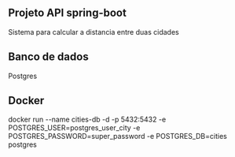 ## Projeto API spring-boot  
Sistema para calcular a distancia entre duas cidades  

## Banco de dados  
Postgres  
  
## Docker  
docker run --name cities-db -d -p 5432:5432 -e POSTGRES_USER=postgres_user_city -e POSTGRES_PASSWORD=super_password -e POSTGRES_DB=cities postgres
